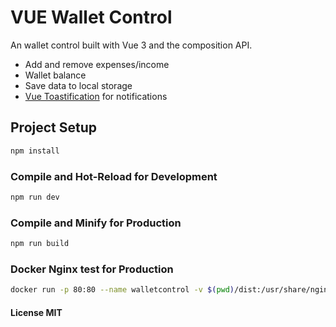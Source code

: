 # VUE Wallet Control

An wallet control built with Vue 3 and the composition API.
- Add and remove expenses/income
- Wallet balance
- Save data to local storage
- [Vue Toastification](https://github.com/Maronato/vue-toastification) for notifications

## Project Setup

```sh
npm install
```

### Compile and Hot-Reload for Development

```sh
npm run dev
```

### Compile and Minify for Production

```sh
npm run build
```

### Docker Nginx test for Production

```sh
docker run -p 80:80 --name walletcontrol -v $(pwd)/dist:/usr/share/nginx/html -d nginx
```

#### License MIT
